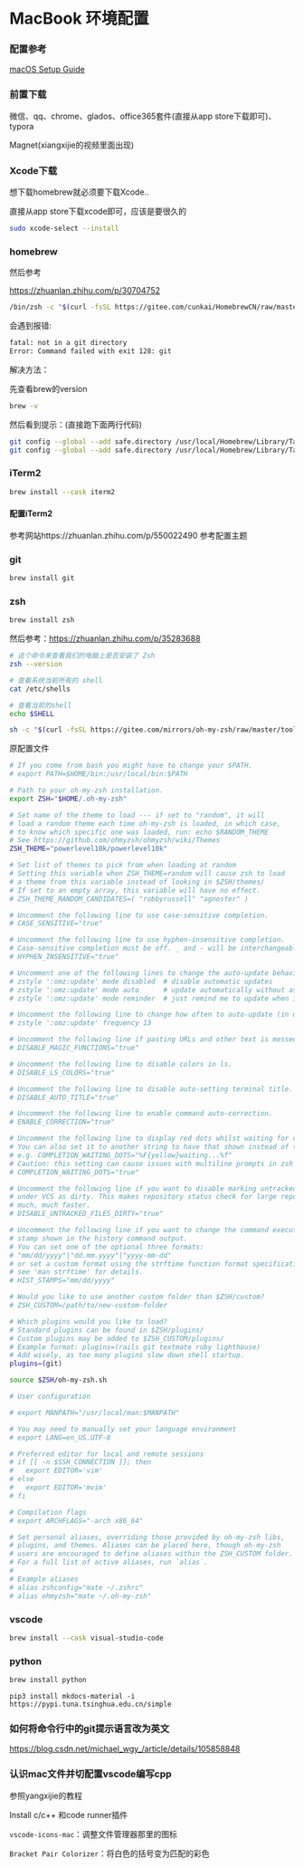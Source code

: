 # MacBook 环境配置



### 配置参考

[macOS Setup Guide](https://sourabhbajaj.com/mac-setup)



### 前置下载

微信、qq、chrome、glados、office365套件(直接从app store下载即可)、typora



Magnet(xiangxijie的视频里面出现)



### Xcode下载

想下载homebrew就必须要下载Xcode..

直接从app store下载xcode即可，应该是要很久的



```bash
sudo xcode-select --install
```



### homebrew

然后参考

https://zhuanlan.zhihu.com/p/30704752

```bash
/bin/zsh -c "$(curl -fsSL https://gitee.com/cunkai/HomebrewCN/raw/master/Homebrew.sh)"
```



会遇到报错:

```bash
fatal: not in a git directory
Error: Command failed with exit 128: git
```

解决方法：

先查看brew的version

```bash
brew -v
```

然后看到提示：(直接跑下面两行代码)

```bash
git config --global --add safe.directory /usr/local/Homebrew/Library/Taps/homebrew/homebrew-core
git config --global --add safe.directory /usr/local/Homebrew/Library/Taps/homebrew/homebrew-cask
```





### iTerm2

```bash
brew install --cask iterm2
```

#### 配置iTerm2
参考网站https://zhuanlan.zhihu.com/p/550022490
参考配置主题





### git

```bash
brew install git
```





### zsh

```bash
brew install zsh
```



然后参考：https://zhuanlan.zhihu.com/p/35283688


```bash
# 这个命令来查看我们的电脑上是否安装了 Zsh 
zsh --version
```



```bash
# 查看系统当前所有的 shell
cat /etc/shells

# 查看当前的shell
echo $SHELL
```



```bash
sh -c "$(curl -fsSL https://gitee.com/mirrors/oh-my-zsh/raw/master/tools/install.sh)"
```

原配置文件

```bash
# If you come from bash you might have to change your $PATH.
# export PATH=$HOME/bin:/usr/local/bin:$PATH

# Path to your oh-my-zsh installation.
export ZSH="$HOME/.oh-my-zsh"

# Set name of the theme to load --- if set to "random", it will
# load a random theme each time oh-my-zsh is loaded, in which case,
# to know which specific one was loaded, run: echo $RANDOM_THEME
# See https://github.com/ohmyzsh/ohmyzsh/wiki/Themes
ZSH_THEME="powerlevel10k/powerlevel10k"

# Set list of themes to pick from when loading at random
# Setting this variable when ZSH_THEME=random will cause zsh to load
# a theme from this variable instead of looking in $ZSH/themes/
# If set to an empty array, this variable will have no effect.
# ZSH_THEME_RANDOM_CANDIDATES=( "robbyrussell" "agnoster" )

# Uncomment the following line to use case-sensitive completion.
# CASE_SENSITIVE="true"

# Uncomment the following line to use hyphen-insensitive completion.
# Case-sensitive completion must be off. _ and - will be interchangeable.
# HYPHEN_INSENSITIVE="true"

# Uncomment one of the following lines to change the auto-update behavior
# zstyle ':omz:update' mode disabled  # disable automatic updates
# zstyle ':omz:update' mode auto      # update automatically without asking
# zstyle ':omz:update' mode reminder  # just remind me to update when it's time

# Uncomment the following line to change how often to auto-update (in days).
# zstyle ':omz:update' frequency 13

# Uncomment the following line if pasting URLs and other text is messed up.
# DISABLE_MAGIC_FUNCTIONS="true"

# Uncomment the following line to disable colors in ls.
# DISABLE_LS_COLORS="true"

# Uncomment the following line to disable auto-setting terminal title.
# DISABLE_AUTO_TITLE="true"

# Uncomment the following line to enable command auto-correction.
# ENABLE_CORRECTION="true"

# Uncomment the following line to display red dots whilst waiting for completion.
# You can also set it to another string to have that shown instead of the default red dots.
# e.g. COMPLETION_WAITING_DOTS="%F{yellow}waiting...%f"
# Caution: this setting can cause issues with multiline prompts in zsh < 5.7.1 (see #5765)
# COMPLETION_WAITING_DOTS="true"

# Uncomment the following line if you want to disable marking untracked files
# under VCS as dirty. This makes repository status check for large repositories
# much, much faster.
# DISABLE_UNTRACKED_FILES_DIRTY="true"

# Uncomment the following line if you want to change the command execution time
# stamp shown in the history command output.
# You can set one of the optional three formats:
# "mm/dd/yyyy"|"dd.mm.yyyy"|"yyyy-mm-dd"
# or set a custom format using the strftime function format specifications,
# see 'man strftime' for details.
# HIST_STAMPS="mm/dd/yyyy"

# Would you like to use another custom folder than $ZSH/custom?
# ZSH_CUSTOM=/path/to/new-custom-folder

# Which plugins would you like to load?
# Standard plugins can be found in $ZSH/plugins/
# Custom plugins may be added to $ZSH_CUSTOM/plugins/
# Example format: plugins=(rails git textmate ruby lighthouse)
# Add wisely, as too many plugins slow down shell startup.
plugins=(git)

source $ZSH/oh-my-zsh.sh

# User configuration

# export MANPATH="/usr/local/man:$MANPATH"

# You may need to manually set your language environment
# export LANG=en_US.UTF-8

# Preferred editor for local and remote sessions
# if [[ -n $SSH_CONNECTION ]]; then
#   export EDITOR='vim'
# else
#   export EDITOR='mvim'
# fi

# Compilation flags
# export ARCHFLAGS="-arch x86_64"

# Set personal aliases, overriding those provided by oh-my-zsh libs,
# plugins, and themes. Aliases can be placed here, though oh-my-zsh
# users are encouraged to define aliases within the ZSH_CUSTOM folder.
# For a full list of active aliases, run `alias`.
#
# Example aliases
# alias zshconfig="mate ~/.zshrc"
# alias ohmyzsh="mate ~/.oh-my-zsh"

```



### vscode

```bash
brew install --cask visual-studio-code
```





### python

```bash
brew install python
```



```
pip3 install mkdocs-material -i https://pypi.tuna.tsinghua.edu.cn/simple
```







### 如何将命令行中的git提示语言改为英文

https://blog.csdn.net/michael_wgy_/article/details/105858848



### 认识mac文件并切配置vscode编写cpp

参照yangxijie的教程

Install c/c++ 和code runner插件

`vscode-icons-mac`：调整文件管理器那里的图标

`Bracket Pair Colorizer`：将白色的括号变为匹配的彩色













